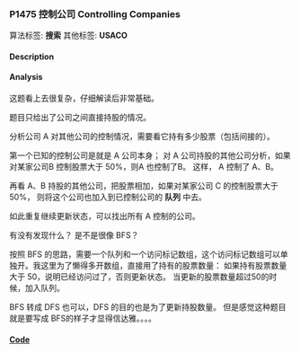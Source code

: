 
### P1475 控制公司 Controlling Companies

算法标签: **搜索**
其他标签: **USACO**

#### Description


#### Analysis

这题看上去很复杂，仔细解读后非常基础。

题目只给出了公司之间直接持股的情况。 

分析公司 A 对其他公司的控制情况，需要看它持有多少股票（包括间接的）。

第一个已知的控制公司是就是 A 公司本身； 对 A 公司持股的其他公司分析，如果对某家公司B 控制股票大于 50%，则A 也控制了B。 这样， A 控制了 A、B。

再看 A、B 持股的其他公司，把股票相加，如果对某家公司 C 的控制股票大于 50%， 则将这个公司也加入到已控制公司的 **队列** 中去。 

如此重复继续更新状态，可以找出所有 A 控制的公司。

有没有发现什么？ 是不是很像 BFS？ 

按照 BFS 的思路，需要一个队列和一个访问标记数组，这个访问标记数组可以单独开。我这里为了懒得多开数组，直接用了持有的股票数量： 如果持有股票数量大于 50，说明已经访问过了，否则更新状态。 当更新的股票数量超过50的时候，加入队列。

BFS 转成 DFS 也可以，DFS 的目的也是为了更新持股数量。 但是感觉这种题目就是要写成 BFS的样子才显得信达雅。。。。


#### [Code](../../cpp/14/p1475.cpp)


